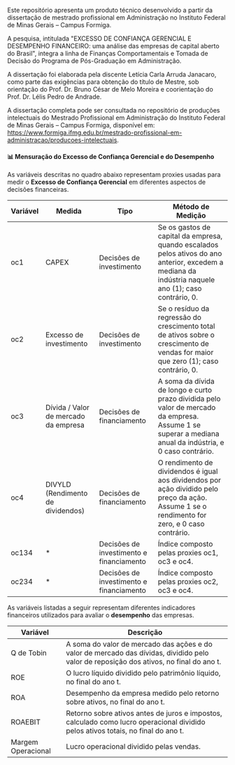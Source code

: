 Este repositório apresenta um produto técnico desenvolvido a partir da dissertação de mestrado profissional em Administração no Instituto Federal de Minas Gerais – Campus Formiga.

A pesquisa, intitulada "EXCESSO DE CONFIANÇA GERENCIAL E DESEMPENHO FINANCEIRO: uma análise das empresas de capital aberto do Brasil", integra a linha de Finanças Comportamentais e Tomada de Decisão do Programa de Pós-Graduação em Administração.

A dissertação foi elaborada pela discente Letícia Carla Arruda Janacaro, como parte das exigências para obtenção do título de Mestre, sob orientação do Prof. Dr. Bruno César de Melo Moreira e coorientação do Prof. Dr. Lélis Pedro de Andrade.

A dissertação completa pode ser consultada no repositório de produções intelectuais do Mestrado Profissional em Administração do Instituto Federal de Minas Gerais – Campus Formiga, disponível em: https://www.formiga.ifmg.edu.br/mestrado-profissional-em-administracao/producoes-intelectuais.

#### 📊 Mensuração do Excesso de Confiança Gerencial e do Desempenho
As variáveis descritas no quadro abaixo representam proxies usadas para medir o **Excesso de Confiança Gerencial** em diferentes aspectos de decisões financeiras.


| Variável | Medida                                | Tipo                           | Método de Medição                                                                                                                                    |
|----------|----------------------------------------|--------------------------------|------------------------------------------------------------------------------------------------------------------------------------------------------|
| oc1      | CAPEX                                  | Decisões de investimento       | Se os gastos de capital da empresa, quando escalados pelos ativos do ano anterior, excedem a mediana da indústria naquele ano (1); caso contrário, 0. |
| oc2      | Excesso de investimento                | Decisões de investimento       | Se o resíduo da regressão do crescimento total de ativos sobre o crescimento de vendas for maior que zero (1); caso contrário, 0.                   |
| oc3      | Dívida / Valor de mercado da empresa   | Decisões de financiamento      | A soma da dívida de longo e curto prazo dividida pelo valor de mercado da empresa. Assume 1 se superar a mediana anual da indústria, e 0 caso contrário. |
| oc4      | DIVYLD (Rendimento de dividendos)      | Decisões de financiamento      | O rendimento de dividendos é igual aos dividendos por ação dividido pelo preço da ação. Assume 1 se o rendimento for zero, e 0 caso contrário.      |
| oc134    | *                                      | Decisões de investimento e financiamento | Índice composto pelas proxies oc1, oc3 e oc4.                                                                                                   |
| oc234    | *                                      | Decisões de investimento e financiamento | Índice composto pelas proxies oc2, oc3 e oc4.                                                                                                   |


As variáveis listadas a seguir representam diferentes indicadores financeiros utilizados para avaliar o **desempenho** das empresas.

| Variável          | Descrição                                                                                                         |
|-------------------|-------------------------------------------------------------------------------------------------------------------|
| Q de Tobin        | A soma do valor de mercado das ações e do valor de mercado das dívidas, dividido pelo valor de reposição dos ativos, no final do ano t. |
| ROE               | O lucro líquido dividido pelo patrimônio líquido, no final do ano t.                                              |
| ROA               | Desempenho da empresa medido pelo retorno sobre ativos, no final do ano t.                                        |
| ROAEBIT           | Retorno sobre ativos antes de juros e impostos, calculado como lucro operacional dividido pelos ativos totais, no final do ano t. |
| Margem Operacional| Lucro operacional dividido pelas vendas.                                                                          |

